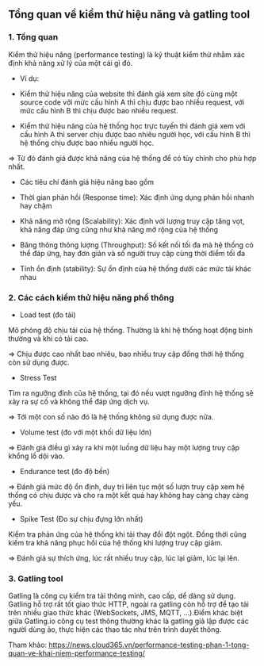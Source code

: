 ## Tổng quan về kiểm thử hiệu năng và gatling tool


### 1. Tổng quan

Kiểm thử hiệu năng (performance testing) là kỹ thuật kiểm thử nhằm xác định khả năng xử lý của một cái gì đó.

- Ví dụ: 

+ Kiểm thử hiệu năng của website thì đánh giá xem site đó cùng một source code với mức cấu hình A thì chịu được bao nhiều request, với mức cấu hình B thì chịu được bao nhiều request.

+ Kiểm thử hiệu năng của hệ thống học trực tuyến thì đánh giá xem với cấu hình A thì server chịu được bao nhiêu người học, với cấu hình B thì hệ thống chịu được bao nhiều người học.

=> Từ đó đánh giá được khả năng của hệ thống để có tùy chỉnh cho phù hợp nhất.

- Các tiêu chí đánh giá hiệu năng bao gồm

+ Thời gian phản hồi (Response time): Xác định ứng dụng phản hồi nhanh hay chậm

+ Khả năng mở rộng (Scalability): Xác định với lượng truy cập tăng vọt, khả năng đáp ứng cũng như khả năng mở rộng của hệ thống

+ Băng thông thông lượng (Throughput): Số kết nối tối đa mà hệ thống có thể đáp ứng, hay đơn giản và số người truy cập cùng thời điểm tối đa

+ Tính ổn định (stability): Sự ổn định của hệ thống dưới các mức tải khác nhau

### 2. Các cách kiểm thử hiệu năng phổ thông

- Load test (đo tải)

Mô phỏng độ chịu tải của hệ thống. Thường là khi hệ thống hoạt động bình thường và khi có tải cao. 

=> Chịu được cao nhất bao nhiêu, bao nhiều truy cập đồng thời hệ thống còn sử dụng được.

- Stress Test

Tìm ra ngưỡng đỉnh của hệ thống, tại đó nếu vượt ngưỡng đỉnh hệ thống sẽ xảy ra sự cố và không thể đáp ứng dịch vụ.

=> Tới một con số nào đó là hệ thống không sử dụng được nữa.

- Volume test (đo với một khối dữ liệu lớn)

=> Đánh giá điều gì xảy ra khi một luồng dữ liệu hay một lượng truy cập khổng lồ dội vào.

- Endurance test (đo độ bền)

=> Đánh giá mức độ ổn định, duy trì liên tục một số lượn truy cập xem hệ thống có chịu được và cho ra một kết quả hay không hay càng chạy càng yếu.

- Spike Test (Đo sự chịu đựng lớn nhất)

Kiểm tra phản ứng của hệ thống khi tải thay đổi đột ngột. Đồng thời cũng kiếm tra khả năng phục hồi của hệ thống khi lượng truy cập giảm.

=> Đánh giá sự thích ứng, lúc rất nhiều truy cập, lúc lại giảm, lúc lại lên.

### 3. Gatling tool

Gatling là công cụ kiểm tra tải thông minh, cao cấp, dể dàng sử dụng. Gatling hỗ trợ rất tốt giao thức HTTP, ngoài ra gatling còn hỗ trợ để tạo tải trên nhiều giao thức khác (WebSockets, JMS, MQTT, …).Điểm khác biệt giữa Gatling.io công cụ test thông thường khác là gatling giả lập được các người dùng ảo, thực hiện các thao tác như trên trình duyết thông.


Tham khảo: https://news.cloud365.vn/performance-testing-phan-1-tong-quan-ve-khai-niem-performance-testing/




